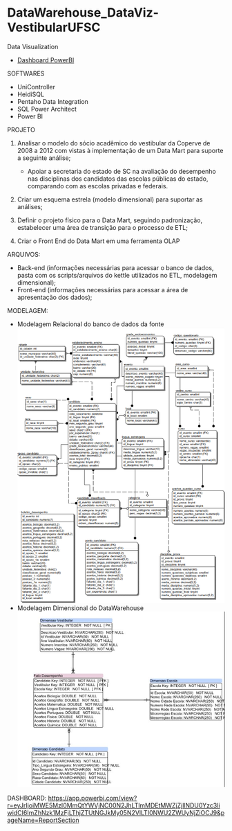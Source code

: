 # DataWarehouse_DataViz-VestibularUFSC

Data Visualization
- [Dashboard PowerBI](https://app.powerbi.com/view?r=eyJrIjoiMWE5MzI0MmQtYWVjNC00N2JhLTlmMDEtMWZjZjllNDU0Yzc3IiwidCI6ImZhNzk1MzFjLThjZTUtNGJkMy05N2VlLTI0NWU2ZWUyNjZiOCJ9&pageName=ReportSection)

SOFTWARES
- UniController
- HeidiSQL
- Pentaho Data Integration
- SQL Power Architect
- Power BI


PROJETO
1. Analisar o modelo do sócio acadêmico do vestibular da Coperve de
2008 a 2012 com vistas à implementação de um Data Mart para
suporte a seguinte análise;

	- Apoiar a secretaria do estado de SC na avaliação do desempenho nas disciplinas dos
	  candidatos das escolas públicas do estado, comparando com as escolas privadas e
	  federais.

2. Criar um esquema estrela (modelo dimensional) para suportar as
análises;

3. Definir o projeto físico para o Data Mart, seguindo padronização,
estabelecer uma área de transição para o processo de ETL;

4. Criar o Front End do Data Mart em uma ferramenta OLAP


ARQUIVOS:
- Back-end (informações necessárias para acessar o banco de dados, pasta com os
scripts/arquivos do kettle utilizados no ETL, modelagem dimensional);
- Front-end (informações necessárias para acessar a área de apresentação dos
dados);


MODELAGEM:
- Modelagem Relacional do banco de dados da fonte
![Modelo Relacional](https://github.com/nicolasantero/DW-VestibularUFSC_DataWarehouse_DataViz/blob/main/Modelos/modelagem_relacional.png?raw=true)
- Modelagem Dimensional do DataWarehouse
![Modelo Dimensional](https://raw.githubusercontent.com/nicolasantero/DW-VestibularUFSC_DataWarehouse_DataViz/main/Modelos/modelagem_DW.JPG?raw=true)

DASHBOARD:
https://app.powerbi.com/view?r=eyJrIjoiMWE5MzI0MmQtYWVjNC00N2JhLTlmMDEtMWZjZjllNDU0Yzc3IiwidCI6ImZhNzk1MzFjLThjZTUtNGJkMy05N2VlLTI0NWU2ZWUyNjZiOCJ9&pageName=ReportSection


